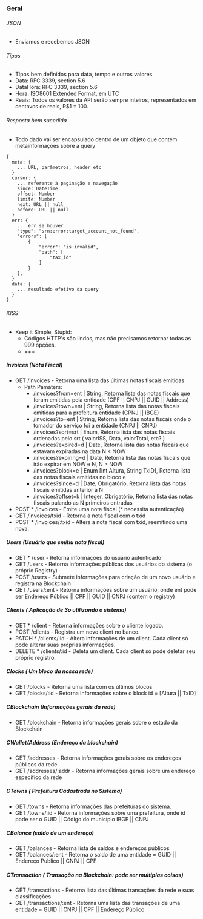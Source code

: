 ### Geral

###### JSON
  - Enviamos e recebemos JSON

###### Tipos
  - Tipos bem definidos para data, tempo e outros valores
  - Data:  RFC 3339, section 5.6
  - DataHora: RFC 3339, section 5.6
  - Hora: ISO8601 Extended Format, em UTC
  - Reais: Todos os valores da API serão sempre inteiros, representados em centavos de reais, R$1 = 100.



###### Resposta bem sucedida
  - Todo dado vai ser encapsulado dentro de um objeto que contém metainformações sobre a query

```
{
  meta: {
    ... URL, parâmetros, header etc
  }
  cursor: {
    ... referente à paginação e navegação
    since: DateTime
    offset: Number
    limite: Number
    next: URL || null
    before: URL || null
  }
  err: {
    ... err se houver
    "type": "srn:error:target_account_not_found",
    "errors": [
        {
            "error": "is invalid",
            "path": [
                "tax_id"
            ]
        }
    ],
  }
  data: {
    ... resultado efetivo da query
  }
}
```

###### KISS: 
  - Keep it Simple, Stupid:
    - Códigos HTTP's são lindos, mas não precisamos retornar todas as 999 opções.
    - +++ 

##### Invoices (Nota Fiscal) 
  - GET /invoices - Retorna uma lista das últimas notas fiscais emitidas 
    - Path Pamaters:
      - /invoices?from=ent    | String, Retorna lista das notas fiscais que foram emitidas pela entidade (CPF || CNPJ || GUID || Address)
      - /invoices?town=ent    | String, Retorna lista das notas fiscais emitidas para a prefeitura entidade (CPNJ || IBGE)
      - /invoices?to=ent      | String, Retorna lista das notas fiscais onde o tomador do serviço foi a entidade (CNPJ || CNPJ)
      - /invoices?sort=srt    | Enum, Retorna lista das notas fiscais ordenadas pelo srt ( valorISS, Data, valorTotal, etc? )
      - /invoices?expired=d   | Date, Retorna lista das notas fiscais que estavam expiradas na data N < NOW
      - /invoices?expiring=d  | Date, Retorna lista das notas fiscais que irão expirar em NOW e N, N > NOW
      - /invoices?block=e     | Enum [Int Altura, String TxID], Retorna lista das notas fiscais emitidas no bloco e
      - /invoices?since=d     | Date, Obrigatório, Retorna lista das notas fiscais emitidas anterior à N
      - /invoices?offset=k    | Integer, Obrigatório, Retorna lista das notas fiscais pulando as N primeiros entradas
  - POST * /invoices - Emite uma nota fiscal (* necessita autenticação)
  - GET /invoices/txid - Retorna a nota fiscal com o txid 
  - POST * /invoices/:txid - Altera a nota fiscal com txid, reemitindo uma nova.

##### Users (Usuário que emitiu nota fiscal) 
  - GET * /user - Retorna informações do usuário autenticado
  - GET /users - Retorna informações públicas dos usuários do sistema (o próprio Registry)
  - POST /users - Submete informações para criação de um novo usuário e registra na Blockchain
  - GET /users/:ent - Retorna informações sobre um usuário, onde ent pode ser Endereço Público || CPF || GUID || CNPJ (contem o registry)

##### Clients ( Aplicação de 3o utilizando o sistema)
  - GET * /client - Retorna informações sobre o cliente logado.
  - POST /clients - Registra um novo client no banco.
  - PATCH * /clients/:id - Altera informações de um client. Cada client só pode alterar suas próprias informações.
  - DELETE * /clients/:id - Deleta um client. Cada client só pode deletar seu próprio registro. 
  
##### Clocks ( Um bloco da nossa rede) 
  - GET /blocks - Retorna uma lista com os últimos blocos
  - GET /blocks/:id - Retorna informações sobre o block id = [Altura || TxID]

##### CBlockchain (Informações gerais da rede)
  - GET /blockchain - Retorna informações gerais sobre o estado da Blockchain
  
##### CWallet/Address (Endereço da blockchain) 
  - GET /addresses - Retorna informações gerais sobre os endereços públicos da rede
  - GET /addresses/:addr - Retorna informações gerais sobre um endereço específico da rede

##### CTowns ( Prefeitura Cadastrada no Sistema)
  - GET /towns - Retorna informações das prefeituras do sistema.
  - GET /towns/:id - Retorna informações sobre uma prefeitura, onde id pode ser o GUID || Código do município IBGE || CNPJ 

##### CBalance (saldo de um endereço)
  - GET /balances - Retorna lista de saldos e endereços públicos
  - GET /balances/:ent - Retorna o saldo de uma entidade = GUID || Endereço Publico || CNPJ || CPF

##### CTransaction ( Transação na Blockchain: pode ser multiplas coisas)      
  - GET /transactions - Retorna lista das últimas transações da rede e suas classificações
  - GET /transactions/:ent  - Retorna uma lista das transações de uma entidade = GUID || CNPJ || CPF || Endereço Público